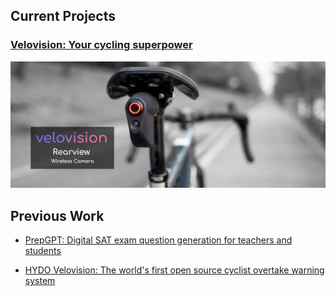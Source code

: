 ## Current Projects

### [Velovision: Your cycling superpower](https://velovision.app)
[![](https://github.com/velovision/rearview/blob/main/readme_assets/velovision-rearview-banner.jpg?raw=true)](https://velovision.app)

## Previous Work

+ [PrepGPT: Digital SAT exam question generation for teachers and students](https://try.prepgpt.xyz)
<!--
[![](banners/sized-prepgpt-anim-banner.gif)](https://try.prepgpt.xyz)
-->

+ [HYDO Velovision: The world's first open source cyclist overtake warning system](https://github.com/hydoai/velovision)

<!--
[![](https://github.com/hydoai/brand-id/raw/main/velovision/velovision-banner-pictures.png)](https://github.com/hydoai/velovision)
-->

<!--
**neuroquantifier/neuroquantifier** is a ✨ _special_ ✨ repository because its `README.md` (this file) appears on your GitHub profile.

Here are some ideas to get you started:

- 🔭 I’m currently working on ...
- 🌱 I’m currently learning ...
- 👯 I’m looking to collaborate on ...
- 🤔 I’m looking for help with ...
- 💬 Ask me about ...
- 📫 How to reach me: ...
- 😄 Pronouns: ...
- ⚡ Fun fact: ...
-->
